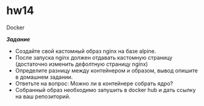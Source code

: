 # hw14
Docker

***Задание***

* Создайте свой кастомный образ nginx на базе alpine. 
* После запуска nginx должен отдавать кастомную страницу (достаточно изменить дефолтную страницу nginx)
* Определите разницу между контейнером и образом, вывод опишите в домашнем задании.
* Ответьте на вопрос: Можно ли в контейнере собрать ядро?
* Собранный образ необходимо запушить в docker hub и дать ссылку на ваш репозиторий.
